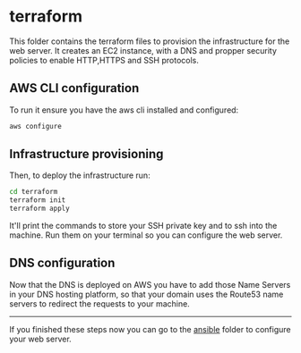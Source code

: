 # terraform
This folder contains the terraform files to provision the infrastructure for the web server. It creates an EC2 instance, with a DNS and propper security policies to enable HTTP,HTTPS and SSH protocols.

## AWS CLI configuration
To run it ensure you have the aws cli installed and configured:
```sh
aws configure
```

## Infrastructure provisioning
Then, to deploy the infrastructure run:
```sh
cd terraform
terraform init
terraform apply
```
It'll print the commands to store your SSH private key and to ssh into the machine. Run them on your terminal so you can configure the web server.

## DNS configuration
Now that the DNS is deployed on AWS you have to add those Name Servers in your DNS hosting platform, so that your domain uses the Route53 name servers to redirect the requests to your machine.

---

If you finished these steps now you can go to the [ansible]() folder to configure your web server.
